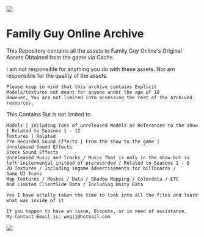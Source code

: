 ![](https://www.kindpng.com/picc/m/118-1189062_transparent-peter-griffin-png-peter-griffin-channel-art.png)
# Family Guy Online Archive 
This Repository contains all the assets to Family Guy Online's Original Assets Obtained from the game via Cache.

I am not responsible for anything you do with these assets. Nor am responsible for the quality of the assets.
```
Please keep in mind that this archive contains Explicit Models/textures not meant for anyone under the age of 18
However, You are not limited into accessing the rest of the archived resources. 
```

This Contains But is not limited to
```
Models | Including Tons of unreleased Models as References to the show | Related to Seasons 1 - 12
Textures | Related 
Pre Recorded Sound Effects | From the show to the game | 
Unreleased Sound Effects 
Stock Sound Effects
Unreleased Music and Tracks / Music That is only in the show but is left instermental instead of prerecorded / Related to Seasons 1 - 8 
2D Textures / Including ingame Advertisements for billboards /
Game UI Icons 
Map Textures / Meshes / Data / Shadow Mapping / Colordata / ETC
And Limited ClientSide Data / Including Unity Data
```

`Yes I have actully taken the time to look into all the files and leard what was inside of it`
```
If you happen to have an issue, Dispute, or in need of assistance.
My Contact Email is: wegj1@hotmail.com
```

![](https://i.pinimg.com/originals/63/95/bc/6395bca7e3646181e962b3a445ae4223.jpg)
